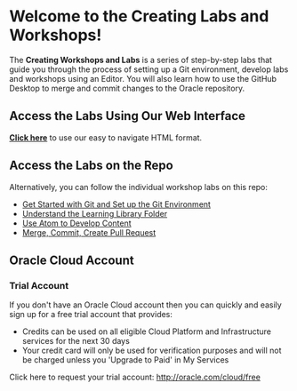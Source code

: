 # Welcome to the Creating Labs and Workshops!

The **Creating Workshops and Labs** is a series of step-by-step labs that guide you through the process of setting up a Git environment, develop labs and workshops using an Editor. You will also learn how to use the GitHub Desktop to merge and commit changes to the Oracle repository.

## Access the Labs Using Our Web Interface

**[Click here](https://oracle-livelabs.github.io/common/create-labs/labs/workshops/freetier)** to use our easy to navigate HTML format.

## Access the Labs on the Repo

Alternatively, you can follow the individual workshop labs on this repo:

- [Get Started with Git and Set up the Git Environment](../1-labs-quickstart-workshop/intro.md)
- [Understand the Learning Library Folder](../2-labs-templates-folder-structure/2-labs-templates-folder-structure.md)
- [Use Atom to Develop Content](../3-labs-use-atom-editor-develop-content/3-labs-use-atom-editor-develop-content.md)
- [ Merge, Commit, Create Pull Request](../4-labs-github-merge-commit-pullrequest/4-labs-github-merge-commit-pullrequest.md)

<!-- Keep this content -->
## Oracle Cloud Account

### Trial Account

If you don't have an Oracle Cloud account then you can quickly and easily sign up for a free trial account that provides:

- Credits can be used on all eligible Cloud Platform and Infrastructure services for the next 30 days
- Your credit card will only be used for verification purposes and will not be charged unless you 'Upgrade to Paid' in My Services

Click here to request your trial account: http://oracle.com/cloud/free

